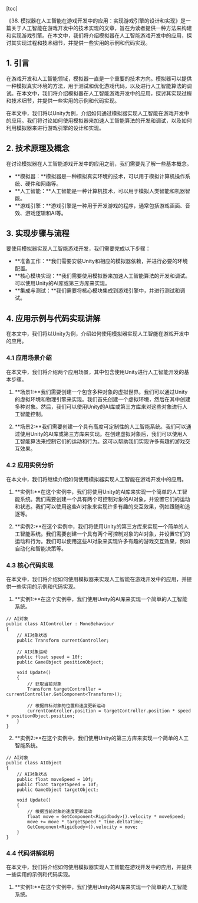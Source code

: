 
[toc]                    
                
                
《38. 模拟器在人工智能在游戏开发中的应用：实现游戏引擎的设计和实现》是一篇关于人工智能在游戏开发中的技术实现的文章，旨在为读者提供一种方法来构建和实现游戏引擎。在本文中，我们将介绍模拟器在人工智能游戏开发中的应用，探讨其实现过程和技术细节，并提供一些实用的示例和代码实现。

## 1. 引言

在游戏开发和人工智能领域，模拟器一直是一个重要的技术方向。模拟器可以提供一种模拟真实环境的方法，用于测试和优化游戏代码，以及进行人工智能算法的调试。在本文中，我们将介绍模拟器在人工智能游戏开发中的应用，探讨其实现过程和技术细节，并提供一些实用的示例和代码实现。

在本文中，我们将以Unity为例，介绍如何通过模拟器实现人工智能在游戏开发中的应用。我们将讨论如何使用模拟器来加速人工智能算法的开发和调试，以及如何利用模拟器来进行游戏引擎的设计和实现。

## 2. 技术原理及概念

在讨论模拟器在人工智能游戏开发中的应用之前，我们需要先了解一些基本概念。

- **模拟器：**模拟器是一种模拟真实环境的技术，可以用于模拟计算机操作系统、硬件和网络等。
- **人工智能：**人工智能是一种计算机技术，可以用于模拟人类智能和机器智能。
- **游戏引擎：**游戏引擎是一种用于开发游戏的程序，通常包括游戏画面、音效、游戏逻辑和AI等。

## 3. 实现步骤与流程

要使用模拟器实现人工智能游戏开发，我们需要完成以下步骤：

- **准备工作：**我们需要安装Unity和相应的模拟器依赖，并进行必要的环境配置。
- **核心模块实现：**我们需要使用模拟器来加速人工智能算法的开发和调试。可以使用Unity的AI库或第三方库来实现。
- **集成与测试：**我们需要将核心模块集成到游戏引擎中，并进行测试和调试。

## 4. 应用示例与代码实现讲解

在本文中，我们将以Unity为例，介绍如何使用模拟器实现人工智能在游戏开发中的应用。

### 4.1 应用场景介绍

在本文中，我们将介绍两个应用场景，其中包含使用Unity进行人工智能开发的基本步骤。

1. **场景1:**我们需要创建一个包含多种对象的虚拟世界。我们可以通过Unity的虚拟环境和物理引擎来实现。我们首先创建一个虚拟环境，然后在其中创建多种对象。然后，我们可以使用Unity的AI库或第三方库来对这些对象进行人工智能控制。

2. **场景2:**我们需要创建一个具有高度可定制性的人工智能系统。我们可以通过使用Unity的AI库或第三方库来实现。在创建虚拟对象后，我们可以使用人工智能算法来控制它们的运动和行为。这可以帮助我们实现许多有趣的游戏交互效果。

### 4.2 应用实例分析

在本文中，我们将继续介绍如何使用模拟器实现人工智能在游戏开发中的应用。

1. **实例1:**在这个实例中，我们将使用Unity的AI库来实现一个简单的人工智能系统。我们需要创建一个具有两个可控制对象的AI对象，并设置它们的运动和状态。我们可以使用这些AI对象来实现许多有趣的交互效果，例如跟随和追逐等。

2. **实例2:**在这个实例中，我们将使用Unity的第三方库来实现一个简单的人工智能系统。我们需要创建一个具有两个可控制对象的AI对象，并设置它们的运动和行为。我们可以使用这些AI对象来实现许多有趣的游戏交互效果，例如自动化和智能决策等。

### 4.3 核心代码实现

在本文中，我们将介绍如何使用模拟器来实现人工智能在游戏开发中的应用，并提供一些实用的示例和代码实现。

1. **实例1:**在这个实例中，我们使用Unity的AI库来实现一个简单的人工智能系统。

```
// AI对象
public class AIController : MonoBehaviour
{
    // AI对象状态
    public Transform currentController;

    // AI对象运动
    public float speed = 10f;
    public GameObject positionObject;

    void Update()
    {
        // 获取当前对象
        Transform targetController = currentController.GetComponent<Transform>();

        // 根据目标对象的位置和速度更新运动
        currentController.position = targetController.position * speed + positionObject.position;
    }
}
```

2. **实例2:**在这个实例中，我们使用Unity的第三方库来实现一个简单的人工智能系统。

```
// AI对象
public class AIObject
{
    // AI对象状态
    public float moveSpeed = 10f;
    public float targetSpeed = 10f;
    public GameObject targetObject;

    void Update()
    {
        // 根据当前对象的速度更新运动
        float move = GetComponent<Rigidbody>().velocity * moveSpeed;
        move += move * targetSpeed * Time.deltaTime;
        GetComponent<Rigidbody>().velocity = move;
    }
}
```

### 4.4 代码讲解说明

在本文中，我们将介绍如何使用模拟器实现人工智能在游戏开发中的应用，并提供一些实用的示例和代码实现。

1. **实例1:**在这个实例中，我们使用Unity的AI库来实现一个简单的人工智能系统。

```

